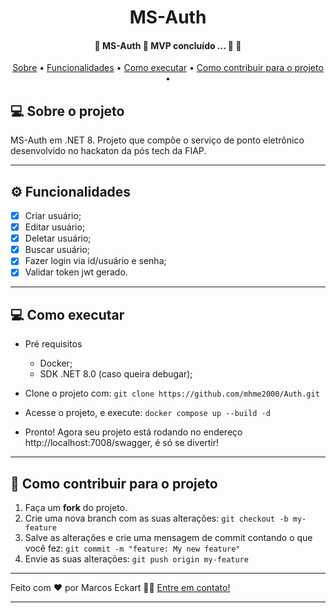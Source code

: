 <h1 align="center">
   MS-Auth 
</h1>

<h4 align="center"> 
	🚧  MS-Auth 🚧 MVP concluído ... 🚧 🚀
</h4>

<p align="center">
 <a href="#-sobre-o-projeto">Sobre</a> •
 <a href="#-funcionalidades">Funcionalidades</a> •
 <a href="#-como-executar">Como executar</a> •
  <a href="#-como-contribuir-para-o-projeto">Como contribuir para o projeto</a> •
</p>


## 💻 Sobre o projeto

MS-Auth em .NET 8. Projeto que compõe o serviço de ponto eletrônico desenvolvido no hackaton da pós tech da FIAP.

---

## ⚙️ Funcionalidades

- [x] Criar usuário;
- [x] Editar usuário;
- [x] Deletar usuário;
- [x] Buscar usuário;
- [x] Fazer login via id/usuário e senha;
- [x] Validar token jwt gerado.

---

## 💻 Como executar

- Pré requisitos
  - Docker;
  - SDK .NET 8.0 (caso queira debugar);

- Clone o projeto com: `git clone https://github.com/mhme2000/Auth.git`
- Acesse o projeto, e execute: `docker compose up --build -d`
- Pronto! Agora seu projeto está rodando no endereço http://localhost:7008/swagger, é só se divertir!

---

## 💪 Como contribuir para o projeto

1. Faça um **fork** do projeto.
2. Crie uma nova branch com as suas alterações: `git checkout -b my-feature`
3. Salve as alterações e crie uma mensagem de commit contando o que você fez: `git commit -m "feature: My new feature"`
4. Envie as suas alterações: `git push origin my-feature`
---

Feito com ❤️ por Marcos Eckart 👋🏽 [Entre em contato!](https://www.linkedin.com/in/marcos-eckart/)

---

